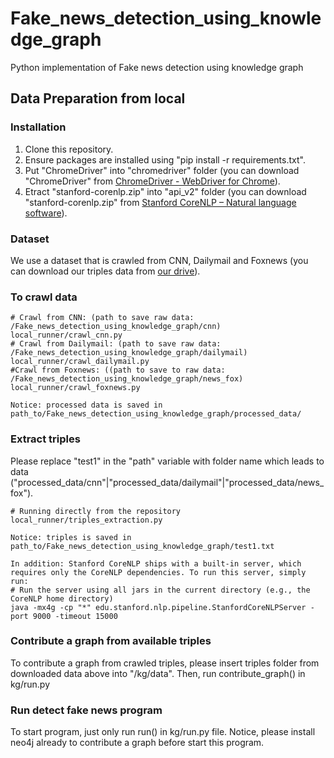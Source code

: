# Fake_news_detection_using_knowledge_graph
Python implementation of Fake news detection using knowledge graph

## Data Preparation from local

### Installation

1. Clone this repository.
2. Ensure packages are installed using "pip install -r requirements.txt".
3. Put "ChromeDriver" into "chromedriver" folder (you can download "ChromeDriver" from [ChromeDriver - WebDriver for Chrome](https://chromedriver.chromium.org/downloads)).
4. Etract "stanford-corenlp.zip" into "api_v2" folder (you can download "stanford-corenlp.zip" from [Stanford CoreNLP – Natural language software](https://stanfordnlp.github.io/CoreNLP/index.html)).

### Dataset

We use a dataset that is crawled from CNN, Dailymail and Foxnews (you can download our triples data from [our drive](https://drive.google.com/drive/folders/19YcTQUnNUyMUMxpQEXM-mIpITGr5Uf0x?fbclid=IwAR3A64hFoTVKBitTgwjpHDY1hYcNi8KD7mJCnEf2Lqr3w_y7RD8diChQ3Ck)).

### To crawl data
```shell
# Crawl from CNN: (path to save raw data: /Fake_news_detection_using_knowledge_graph/cnn)
local_runner/crawl_cnn.py
# Crawl from Dailymail: (path to save raw data: /Fake_news_detection_using_knowledge_graph/dailymail)
local_runner/crawl_dailymail.py
#Crawl from Foxnews: ((path to save to raw data: /Fake_news_detection_using_knowledge_graph/news_fox)
local_runner/crawl_foxnews.py

Notice: processed data is saved in path_to/Fake_news_detection_using_knowledge_graph/processed_data/
```

### Extract triples
Please replace "test1" in the "path" variable with folder name which leads to data  ("processed_data/cnn"|"processed_data/dailymail"|"processed_data/news_fox"). 

```shell
# Running directly from the repository
local_runner/triples_extraction.py

Notice: triples is saved in path_to/Fake_news_detection_using_knowledge_graph/test1.txt

In addition: Stanford CoreNLP ships with a built-in server, which requires only the CoreNLP dependencies. To run this server, simply run:
# Run the server using all jars in the current directory (e.g., the CoreNLP home directory)
java -mx4g -cp "*" edu.stanford.nlp.pipeline.StanfordCoreNLPServer -port 9000 -timeout 15000
```
### Contribute a graph from available triples

To contribute a graph from crawled triples, please insert triples folder from downloaded data above into "/kg/data". Then, run contribute_graph() in kg/run.py

### Run detect fake news program

To start program, just only run run() in kg/run.py file. Notice, please install neo4j already to contribute a graph before start this program.